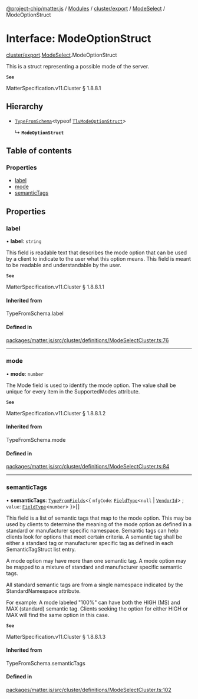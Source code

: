 [@project-chip/matter.js](../README.md) / [Modules](../modules.md) / [cluster/export](../modules/cluster_export.md) / [ModeSelect](../modules/cluster_export.ModeSelect.md) / ModeOptionStruct

# Interface: ModeOptionStruct

[cluster/export](../modules/cluster_export.md).[ModeSelect](../modules/cluster_export.ModeSelect.md).ModeOptionStruct

This is a struct representing a possible mode of the server.

**`See`**

MatterSpecification.v11.Cluster § 1.8.8.1

## Hierarchy

- [`TypeFromSchema`](../modules/tlv_export.md#typefromschema)\<typeof [`TlvModeOptionStruct`](../modules/cluster_export.ModeSelect.md#tlvmodeoptionstruct)\>

  ↳ **`ModeOptionStruct`**

## Table of contents

### Properties

- [label](cluster_export.ModeSelect.ModeOptionStruct.md#label)
- [mode](cluster_export.ModeSelect.ModeOptionStruct.md#mode)
- [semanticTags](cluster_export.ModeSelect.ModeOptionStruct.md#semantictags)

## Properties

### label

• **label**: `string`

This field is readable text that describes the mode option that can be used by a client to indicate to the
user what this option means. This field is meant to be readable and understandable by the user.

**`See`**

MatterSpecification.v11.Cluster § 1.8.8.1.1

#### Inherited from

TypeFromSchema.label

#### Defined in

[packages/matter.js/src/cluster/definitions/ModeSelectCluster.ts:76](https://github.com/project-chip/matter.js/blob/558e12c94a201592c28c7bc0743705360b3e5ca6/packages/matter.js/src/cluster/definitions/ModeSelectCluster.ts#L76)

___

### mode

• **mode**: `number`

The Mode field is used to identify the mode option. The value shall be unique for every item in the
SupportedModes attribute.

**`See`**

MatterSpecification.v11.Cluster § 1.8.8.1.2

#### Inherited from

TypeFromSchema.mode

#### Defined in

[packages/matter.js/src/cluster/definitions/ModeSelectCluster.ts:84](https://github.com/project-chip/matter.js/blob/558e12c94a201592c28c7bc0743705360b3e5ca6/packages/matter.js/src/cluster/definitions/ModeSelectCluster.ts#L84)

___

### semanticTags

• **semanticTags**: [`TypeFromFields`](../modules/tlv_export.md#typefromfields)\<\{ `mfgCode`: [`FieldType`](tlv_export.FieldType.md)\<``null`` \| [`VendorId`](../modules/datatype_export.md#vendorid)\> ; `value`: [`FieldType`](tlv_export.FieldType.md)\<`number`\>  }\>[]

This field is a list of semantic tags that map to the mode option. This may be used by clients to determine
the meaning of the mode option as defined in a standard or manufacturer specific namespace. Semantic tags
can help clients look for options that meet certain criteria. A semantic tag shall be either a standard tag
or manufacturer specific tag as defined in each SemanticTagStruct list entry.

A mode option may have more than one semantic tag. A mode option may be mapped to a mixture of standard and
manufacturer specific semantic tags.

All standard semantic tags are from a single namespace indicated by the StandardNamespace attribute.

For example: A mode labeled "100%" can have both the HIGH (MS) and MAX (standard) semantic tag. Clients
seeking the option for either HIGH or MAX will find the same option in this case.

**`See`**

MatterSpecification.v11.Cluster § 1.8.8.1.3

#### Inherited from

TypeFromSchema.semanticTags

#### Defined in

[packages/matter.js/src/cluster/definitions/ModeSelectCluster.ts:102](https://github.com/project-chip/matter.js/blob/558e12c94a201592c28c7bc0743705360b3e5ca6/packages/matter.js/src/cluster/definitions/ModeSelectCluster.ts#L102)
